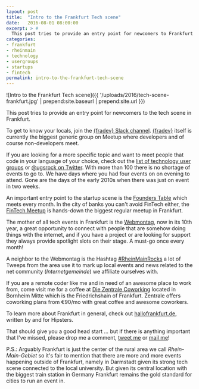```yaml
---
layout: post
title:  "Intro to the Frankfurt Tech scene"
date:   2016-08-01 08:00:00
excerpt: > #
  This post tries to provide an entry point for newcomers to Frankfurt
categories:
- frankfurt
- rheinmain
- technology
- usergroups
- startups
- fintech
permalink: intro-to-the-frankfurt-tech-scene
---
```


![Intro to the Frankfurt Tech scene]({{ '/uploads/2016/tech-scene-frankfurt.jpg' | prepend:site.baseurl | prepend:site.url }})

This post tries to provide an entry point for newcomers to the tech scene
in Frankfurt.

To get to know your locals, join the [{fradev} Slack channel](https://fradev.herokuapp.com/).
[{fradev}](http://www.meetup.com/de-DE/Frankfurt-Developers/) itself is 
currently the biggest generic group on Meetup where developers and 
of course non-developers meet.

If you are looking for a more specific topic and want to meet people 
that code in your language of your choice, check out the [list of 
technology user groups](https://usergroups.rheinmainrocks.de/) or 
[@ugsrock on Twitter](https://twitter.com/ugsrock). With more than 100 
there is no shortage of events to go to. We have days where you had four 
events on on evening to attend. Gone are the days of the early 2010s 
when there was just on event in two weeks.

An important entry point to the startup scene is the [Founders Table](http://www.meetup.com/de-DE/Grunderstammtisch-Founders-Table-FrankfurtRheinMain/)
which meets every month. In the city of banks you can't avoid FinTech
either, the [FinTech Meetup](http://www.meetup.com/de-DE/FinTech-in-and-around-Frankfurt/)
is hands-down the biggest regular meetup in Frankfurt.

The mother of all tech events in Frankfurt is the [Webmontag](http://www.wmfra.de/), now in
its 10th year, a great opportunity to connect with people that are
somehow doing things with the internet, and if you have a project or 
are looking for support they always provide spotlight slots on their 
stage. A must-go once every month!

A neighbor to the Webmontag is the Hashtag [#RheinMainRocks](https://twitter.com/search?f=tweets&q=%23RheinMainRocks)
a lot of Tweeps from the area use it to mark up local events and news 
related to the net community (*Internetgemeinde*) we affiliate ourselves 
with.

If you are a remote coder like me and in need of an awesome place to work 
from, come visit me for a coffee at [Die Zentrale Coworking](https://www.die-zentrale-ffm.de/) 
located in Bornheim Mitte which is the Friedrichshain of Frankfurt. 
Zentrale offers coworking plans from €90/mo with great coffee and 
awesome coworkers.

To learn more about Frankfurt in general, check out
[hallofrankfurt.de](https://hallofrankfurt.de/), written by and for
Hipsters.

That should give you a good head start … but if there is anything 
important that I've missed, please drop me a comment, [tweet me](https://twitter.com/coderbyheart) 
or [mail me](mailto:m@coderbyheart.com)!

P.S.: Arguably Frankfurt is just the center of the rural area we call 
*Rhein-Main-Gebiet* so it's fair to mention that there are more and more
events happening outside of Frankfurt, namely in Darmstadt given its 
strong tech scene connected to the local university. But given its 
central location with the biggest train station in Germany Frankfurt 
remains the gold standard for cities to run an event in. 
